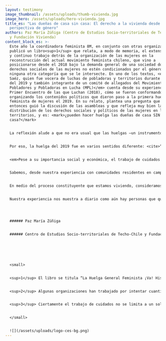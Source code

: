 ```yaml
---
layout: testimony
image_thumbnail: /assets/uploads/thumb-vivienda.jpg
image_hero: /assets/uploads/hero-vivienda.jpg
title_es: "Las dueñas de casa sin casa: El derecho a la vivienda desde una
  perspectiva de género"
authors: Paz María Zúñiga (Centro de Estudios Socio-territoriales de Techo-Chile
  y Fundación Vivienda)
content_block_es: >-
  Este año la coordinadora feminista 8M, en conjunto con otras organizaciones,
  publicó un libro<sup>1</sup> que relata, a modo de memoria, el extenso, arduo
  y continuo trabajo detrás de la organización de las mujeres en la
  reconstrucción del actual movimiento feminista chileno, que vino a
  posicionarse desde el 2018 bajo la demanda general de una sociedad donde los
  derechos sociales de las mujeres no estén condicionados por el género ni
  ninguna otra categoría que se le intersecte. En uno de los textos, <em>Daniela
  Saéz, quien fue vocera de luchas de pobladoras y territorios durante la Huelga
  del 2019 y también integrante de un comité de allegados del Movimiento de
  Pobladores y Pobladoras en Lucha (MPL)</em> cuenta desde su experiencia en el
  Primer Encuentro de las que Luchan (2018), cómo se fueron conformando y
  organizando los contenidos políticos que dieron paso a la primera huelga
  feminista de mujeres el 2019. En su relato, plantea una pregunta que en ese
  entonces guió la discusión de las asambleas y que refleja muy bien la desigual
  distribución de los derechos sociales y políticos de las mujeres en los
  territorios, y es: <mark>¿pueden hacer huelga las dueñas de casa SIN
  casa?</mark>


  La reflexión alude a que no era usual que las huelgas –un instrumento históricamente levantado por los y las trabajadores/as desde sus gremios– fuesen impulsadas desde los territorios y poblaciones. Cuenta Daniela, que en la discusión existía conciencia de que las mujeres eran trabajadoras fundamentales –y precarizadas– ya que <cite>“contribuyen y producen la economía, pues son quienes realizan las labores de cuidados, alimentación, higiene, educación, crianza, entre otras”</cite>, y desde ahí se movilizaron.


  Por eso, la huelga del 2019 fue en varios sentidos diferente: <cite>“Quisimos llegar a todas las mujeres: aquellas con una relación contractual que perciben un salario miserable por su fuerza laboral, aquellas sin relación contractual que se desempeñan en el ámbito informal sin derechos laborales, sin descansos, y aquellas que trabajan en el hogar, <em>las dueñas de casa sin casa</em> que generan plusvalía pura”.</cite>


  <em>Pese a su importancia social y económica, el trabajo de cuidados en el hogar aún no está reconocido como tal y, por consiguiente, no se rige bajo las normas que regulan las condiciones laborales (como la remuneración, los tiempos de descanso, etc.) de los trabajos formales.</em> Esto representa sin duda una parte de la desigualdad de género y es que sobre quienes –social y culturalmente– ha caído la responsabilidad de cuidar es en las mujeres. 


  Sabemos, desde nuestra experiencia con comunidades residentes en campamentos, que, en contextos de pobreza y exclusión social, el trabajo de cuidados que se desarrolla tanto en los barrios (en forma de organización comunitaria) como a escala de hogares (al interior de las viviendas) es liderado por mujeres. Sobre esto último, evidenciamos que el problema de “lo habitacional” -que tanto las políticas públicas estatales como la sociedad civil y las comunidades han buscado resolver incesantemente- está permeado por una cuestión estructural que lo define y tensiona: el acceso a la vivienda no es igual para todos y todas y en eso hay un componente de género que es fundamental comprender. Entonces, cuando nos preguntamos sobre el derecho (a huelga, a vivienda, etc.) “de las dueñas de casa sin casa” nos cuestionamos las posibilidades y oportunidades que tienen y/o han tenido las mujeres (de manera general y plural) de participar en el diseño y ejercicio de dichos derechos.


  En medio del proceso constituyente que estamos viviendo, consideramos fundamental repensar los derechos sociales existentes e incluir otros que en Chile no existen, como por ejemplo el Derecho a la Vivienda. De acuerdo con los estándares internacionales de derechos humanos, la vivienda es una necesidad humana esencial para la sostenibilidad de la vida ya que no sólo entrega cobijo, sino que además es el escenario en donde se desarrollan gran parte de las actividades cotidianas de las personas. Con todo, en Chile, la política urbana y habitacional carece de perspectiva de género, lo cual implica que la vivienda sea hasta ahora diseñada de forma estandarizada, sin considerar las diferencias y multiplicidad de necesidades de las personas. El resultado: viviendas pensadas para un tipo o ideal de familia, definida bajo una mirada hegemónica, constituida por un padre benefactor, una madre cuidadora e hijos beneficiarios, propiciando, por ejemplo, fenómenos de inadecuación habitacional y de urgencia como la violencia doméstica, cuya prevalencia es considerablemente mayor para mujeres. 


  Nuestra experiencia nos muestra a diario como aún hay personas que quedan excluidas del acceso a la vivienda –ya sea por medio de la adjudicación de programas estatales o a través de métodos bancarios– y, en ese sentido, es primordial no sólo que el derecho sea garantizado por igual para todos y todas, sino que junto a él exista un sistema social robusto que resguarde y vele porque nadie más quede marginado o marginada. Sin duda la inclusión del Derecho a la Vivienda en la Constitución es una oportunidad para mejorar la vida de las personas. Pero, para lograrlo, se requiere de la participación de todos y todas en su proceso y de las mujeres en particular, en tanto las involucre –a todas, independiente de sus diferencias sociales– como actoras claves en la definición del derecho, tomando, por supuesto los criterios y estándares internacionales, pero esencialmente sus propias definiciones de lo que, en adelante, entenderemos por digno y adecuado.




  ###### Paz María Zúñiga


  ###### Centro de Estudios Socio-territoriales de Techo-Chile y Fundación Vivienda






  <small>


  <sup>1</sup> El libro se titula “La Huelga General Feminista ¡Va! Historias de un proceso en curso”. Coordinadora Feminista 8 de marzo, Tiempo Robado editoras (comp. y eds.). Santiago: Tiempo Robado editoras, 2021.


  <sup>2</sup> Algunas organizaciones han trabajado por intentar cuantificar el costo social y económico de esto. Tal es su relevancia, que según estimaciones del Banco Central (2021), la participación del trabajo doméstico no remunerado sobre el producto interno bruto representaba hacia el 2020 el 25,6% del PIB ampliado.


  <sup>3</sup> Ciertamente el trabajo de cuidados no se limita a un solo espacio (el hogar), sino que abarca la combinación de al menos tres esferas (el Mercado, el sector público y los hogares) que son atravesadas constantemente tanto por las personas cuidadas como las cuidadoras.


  </small> 


  ![](/assets/uploads/logo-ces-bg.png)
---
```

